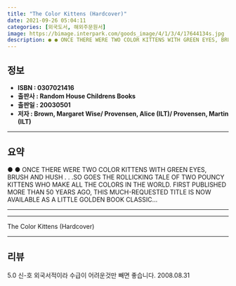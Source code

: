 ```yaml
---
title: "The Color Kittens (Hardcover)"
date: 2021-09-26 05:04:11
categories: [외국도서, 해외주문원서]
image: https://bimage.interpark.com/goods_image/4/1/3/4/17644134s.jpg
description: ● ● ONCE THERE WERE TWO COLOR KITTENS WITH GREEN EYES, BRUSH AND HUSH . . .SO GOES THE ROLLICKING TALE OF TWO POUNCY KITTENS WHO MAKE ALL THE COLORS IN THE WO
---
```


## **정보**

- **ISBN : 0307021416**
- **출판사 : Random House Childrens Books**
- **출판일 : 20030501**
- **저자 : Brown, Margaret Wise/ Provensen, Alice (ILT)/ Provensen, Martin (ILT)**

------



## **요약**

●  ●  ONCE THERE WERE TWO COLOR KITTENS WITH GREEN EYES, BRUSH AND HUSH . . .SO GOES THE ROLLICKING TALE OF TWO POUNCY KITTENS WHO MAKE ALL THE COLORS IN THE WORLD. FIRST PUBLISHED MORE THAN 50 YEARS AGO, THIS MUCH-REQUESTED TITLE IS NOW AVAILABLE AS A LITTLE GOLDEN BOOK CLASSIC... 

------



------


The Color Kittens (Hardcover) 

------


## **리뷰** 

5.0 신-호 외국서적이라 수급이 어려운것만 빼면 좋습니다. 2008.08.31 <br/>